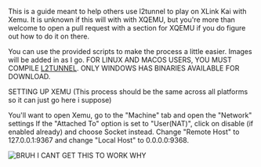 This is a guide meant to help others use l2tunnel to play on XLink Kai with Xemu. It is unknown if this will with with XQEMU, but you're more than welcome to open a pull request with a section for XQEMU if you do figure out how to do it on there.

You can use the provided scripts to make the process a little easier. Images will be added in as I go.
FOR LINUX AND MACOS USERS, YOU MUST COMPILE [L2TUNNEL](https://github.com/mborgerson/l2tunnel). ONLY WINDOWS HAS BINARIES AVAILABLE FOR DOWNLOAD.

SETTING UP XEMU (This process should be the same across all platforms so it can just go here i suppose)

You'll want to open Xemu, go to the "Machine" tab and open the "Network" settings
If the "Attached To" option is set to "User(NAT)", click on disable (if enabled already) and choose Socket instead.
Change "Remote Host" to 127.0.0.1:9367 and change "Local Host" to 0.0.0.0:9368.

![BRUH I CANT GET THIS TO WORK WHY](https://raw.githubusercontent.com/poobarfoob/l2tunnel-kai-guide/main/Images/xemu%20networking%20tab.png)
